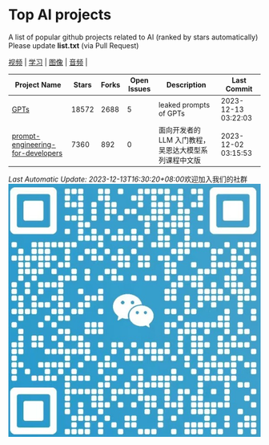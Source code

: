# Top AI projects
A list of popular github projects related to AI (ranked by stars automatically)
Please update **list.txt** (via Pull Request)

<a href="./README.md">视频</a> | <a href="./READMElearn.md">学习</a> |   <a href="./READMEpicture.md">图像</a> |   <a href="./READMEaudio.md">音频</a> | 

| Project Name | Stars | Forks | Open Issues | Description | Last Commit |
| ------------ | ----- | ----- | ----------- | ----------- | ----------- |
| [GPTs](https://github.com/linexjlin/GPTs) | 18572 | 2688 | 5 | leaked prompts of GPTs | 2023-12-13 03:22:03 |
| [prompt-engineering-for-developers](https://github.com/datawhalechina/prompt-engineering-for-developers) | 7360 | 892 | 0 | 面向开发者的 LLM 入门教程，吴恩达大模型系列课程中文版 | 2023-12-02 03:15:53 |

*Last Automatic Update: 2023-12-13T16:30:20+08:00*欢迎加入我们的社群 ![](https://raw.githubusercontent.com/mouuii/picture/master/weichat.jpg) 